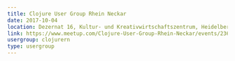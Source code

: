 ```yaml
---
title: Clojure User Group Rhein Neckar
date: 2017-10-04
location: Dezernat 16, Kultur- und Kreativwirtschaftszentrum, Heidelberg
link: https://www.meetup.com/Clojure-User-Group-Rhein-Neckar/events/236217901/
usergroup: clojurern
type: usergroup
---
```

